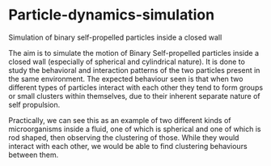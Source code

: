 # Particle-dynamics-simulation
Simulation of binary self-propelled particles inside a closed wall

The aim is to simulate the motion of Binary Self-propelled particles inside a closed wall (especially of spherical and cylindrical nature). 
It is done to study the behavioral and interaction patterns of the two particles present in the same environment. The expected behaviour seen
is that when two different types of particles interact with each other they tend to form groups or small clusters within themselves, due 
to their inherent separate nature of self propulsion.

Practically, we can see this as an example of two different kinds of microorganisms inside a fluid, one of which is spherical
and one of which is rod shaped, then observing the clustering of those. While they would interact with each other, we would be able to find 
clustering behaviours between them.
